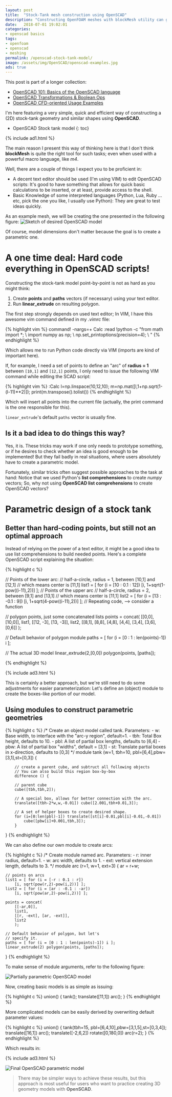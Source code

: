 ```yaml
---
layout: post
title:  "Stock-Tank mesh construction using OpenSCAD"
description: "Constructing OpenFOAM meshes with blockMesh utility can get really tricky, that's why I prefer to create geometry STL models with OpenSCAD first and then mesh them."
date:   2018-07-01 19:02:01
categories:
- openscad basics
tags: 
- openfoam
- openscad
- meshing
permalink: /openscad-stock-tank-model/
image: /assets/img/OpenSCAD/openscad-examples.jpg
ads: true
---
```


This post is part of a longer collection:
* [OpenSCAD 101: Basics of the OpenSCAD language](/openscad-basics/)
* [OpenSCAD Transformations & Boolean Ops](/openscad-transformations-boolean-operations/)
* [OpenSCAD CFD-oriented Usage Examples](/openscad-cfd-usage-examples/)

I'm here featuring a very simple, quick and efficient way of constructing
a (2D) stock-tank geometry and similar shapes using **OpenSCAD**.

* OpenSCAD Stock tank model
{: toc}

{% include ad1.html %}

The main reason I present this way of thinking here is that I don't think
**blockMesh** is quite the right tool for such tasks; even when used with
a powerful macro language, like *m4*.



Well, there are a couple of things I expect you to be proficient in:
* A decent text editor should be used (I'm using VIM) to edit OpenSCAD scripts: 
  It's good to have something that allows for
  quick basic calculations to be inserted, 
  or at least, provide access to the shell.
* Basic Knowledge of some interpreted languages (Python, Lua, Ruby ... etc,
  pick the one you like, I usually use Python): They are great to test ideas
  quickly.

As an example mesh, we will be creating the one presented in the following
figure:
<picture>
<source srcset="/assets/img/OpenSCAD/tank-model-sketch.webp" type="image/webp">
<img src="/assets/img/OpenSCAD/tank-model-sketch.png" alt="Sketch of desired OpenSCAD
model">
</picture>

Of course, model dimensions don't matter because the goal is to
create a parametric one.

# A one time deal: Hard code everything in OpenSCAD scripts!

Constructing the stock-tank model point-by-point is not as hard as 
you might think:

1. Create **points** and **paths** 
  vectors (if necessary) using your text editor.
2. Run **linear\_extrude** on resulting polygon.

The first step strongly depends on used text editor; In VIM, 
I have this awesome vim command defined in my *.vimrc* file:

{% highlight vim %}
command! -nargs=+ Calc :read !python -c "from math import *;
            \ import numpy as np;
            \ np.set_printoptions(precision=4);
            \ <args>"
{% endhighlight %}

Which allows me to run Python code directly via VIM (imports
are kind of important here).

If, for example, I need a set of points to define an "arc"
of **radius = 1** between `[10,1]` and `[12,1]` points,
I only need to issue the following VIM command while
editing the SCAD script:

{% highlight vim %}
:Calc l=np.linspace(10,12,10); m=np.mat([l,1+np.sqrt(1-(l-11)**2)]); print(m.transpose().tolist())
{% endhighlight %}

Which will insert all points into the current file (actually, the print command
is the one responsible for this). 

`linear_extrude`'s default `paths` vector is usually fine.

## Is it a bad idea to do things this way?


Yes, it is. These tricks may work if one only needs to prototype something, or if
he desires to check whether an idea is good enough to be implemented! 
But they fail badly in real situations,
where users absolutely have to create a parametric model.

Fortunately, similar tricks often suggest possible approaches to the task at hand:
Notice that we used Python's **list comprehensions** to create *numpy* vectors;
So, why not using **OpenSCAD list comprehensions** to create OpenSCAD vectors?

# Parametric design of a stock tank

## Better than hard-coding points, but still not an optimal approach

Instead of relying on the power of a text editor, it might be a good idea to
use list comprehensions to build needed points. Here's a complete OpenSCAD
script explaining the situation:

{% highlight c %}

// Points of the lower arc:
// half-a-circle, radius = 1, between [10,1] and [12,1]
// which means center is [11,1]
list1 = [ for (i = [10 : 0.1 : 12]) [i, 1+sqrt(1-pow((i-11),2))] ];
// Points of the upper arc
// half-a-circle, radius = 2, between [9,1] and [13,1]
// which means center is [11,1]
list2 = [ for (i = [13 : -0.1 : 9]) [i, 1+sqrt(4-pow((i-11),2))] ];
// Repeating code, --> consider a function

// polygon points, just some concatenated lists
points = concat(
    [[0,0], [10,0]],
    list1,
    [[12, -3], [13, -3]],
    list2,
    [[8,1], [8,8], [4,8], [4,4], [3,4], [3,6], [0,6]]
    );  

// Default behavior of polygon module
paths = [ for (i = [0 : 1 : len(points)-1]) i ];

// The actual 3D model
linear_extrude(2,[0,0]) polygon(points, [paths]);

{% endhighlight %}

{% include ad3.html %}

This is certainly a better approach, but we're still need to do some
adjustments for easier parameterization: Let's define an (object) module to 
create the boxes-like portion of our model.

## Using modules to construct parametric geometries

{% highlight c %}
/*
    Create an object model called tank.
    Parameters:
    - w: Base width, to interface with the "arc-y region", default=1.
    - tbh: Total Box height, defaults to 10.
    - pbl: A list of partial box lengths, defaults to [6,4]
    - pbw: A list of partial box "widths", default = [3,1]
    - st: Translate partial boxes in x-direction, defaults to [0,3]
*/
module tank (w=1, tbh=10, pbl=[6,4],pbw=[3,1],st=[0,3]) {
        
        // create a parent cube, and subtruct all following objects
        // You can also build this region box-by-box    
        difference () {
        
        // parent cube
        cube([tbh,tbh,2]);
        
        // A special box, allows for better connection with the arc.
        translate([tbh-2*w,w,-0.01]) cube([2.001,tbh+0.01,3]);
        
        // A set of helper boxes to create desired shape.
        for (i=[0:len(pbl)-1]) translate([st[i]-0.01,pbl[i]-0.01,-0.01]) 
            cube([pbw[i]+0.001,tbh,3]);
        }   
}
{% endhighlight %}

We can also define our own module to create arcs:

{% highlight c %}
/*
    Create module named arc.
    Parameters:
    - r: inner radius, default=1.
    - w: arc width, defaults to 1.
    - ext: vertical extension length, defaults  to 3.
*/
module arc (r=1, w=1, ext=3) {
    ar = r+w;
    
    // points on arcs
    list1 = [ for (i = [-r : 0.1 : r])
        [i, sqrt(pow(r,2)-pow(i,2))] ];
    list2 = [ for (i = [ar : -0.1 : -ar])
        [i, sqrt(pow(ar,2)-pow(i,2))] ];

    points = concat(
        [[-ar,0]],
        list1,
        [[r, -ext], [ar, -ext]],
        list2
        );

    // Default behavior of polygon, but let's
    // specify it.
    paths = [ for (i = [0 : 1 : len(points)-1]) i ];
    linear_extrude(2) polygon(points, [paths]);
}
{% endhighlight %}

To make sense of module arguments, refer to the following figure:

<picture>
<source srcset="/assets/img/OpenSCAD/tank-model-boxes.webp" type="image/webp">
<img src="/assets/img/OpenSCAD/tank-model-boxes.png" alt="Partially parametric OpenSCAD
model">
</picture>

Now, creating basic models is as simple as issuing:

{% highlight c %}
union() {
    tank();
    translate([11,1]) arc();
}
{% endhighlight %}

More complicated models can be easily derived by overwriting
default parameter values:

{% highlight c %}
union() {
    tank(tbh=15, pbl=[6,4,10],pbw=[3,1,5],st=[0,3,4]);
    translate([16,1]) arc();
    translate([-2,6,2]) rotate([0,180,0]) arc(r=2);
}
{% endhighlight %}

Which results in:

{% include ad3.html %}

![Final OpenSCAD parametric model](/assets/img/OpenSCAD/tank-model.png)

> There may be simpler ways to achieve these results, but this approach
> is most useful for users who want to practice creating 3D geometry
> models with **OpenSCAD**.


